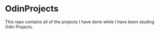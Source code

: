 # OdinProjects

This repo contains all of the projects I have done while I have been studing Odin Projects.